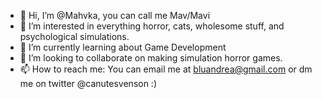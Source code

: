 - 👋 Hi, I’m @Mahvka, you can call me Mav/Mavi
- 👀 I’m interested in everything horror, cats, wholesome stuff, and psychological simulations.
- 🌱 I’m currently learning about Game Development
- 💞️ I’m looking to collaborate on making simulation horror games.
- 📫 How to reach me: You can email me at bluandrea@gmail.com or dm me on twitter @canutesvenson :)

<!---
Mahvka/Mahvka is a ✨ special ✨ repository because its `README.md` (this file) appears on your GitHub profile.
You can click the Preview link to take a look at your changes.
--->
